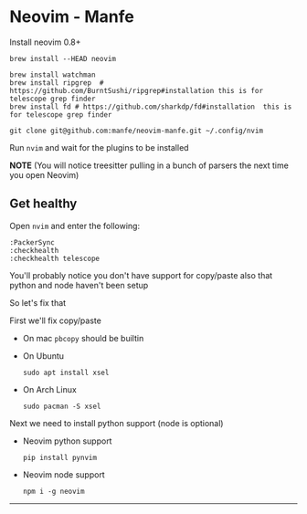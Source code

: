 # Neovim - Manfe

Install neovim 0.8+

```
brew install --HEAD neovim
```

```
brew install watchman
brew install ripgrep  # https://github.com/BurntSushi/ripgrep#installation this is for telescope grep finder
brew install fd # https://github.com/sharkdp/fd#installation  this is for telescope grep finder
```

```
git clone git@github.com:manfe/neovim-manfe.git ~/.config/nvim
```

Run `nvim` and wait for the plugins to be installed 

**NOTE** (You will notice treesitter pulling in a bunch of parsers the next time you open Neovim) 

## Get healthy

Open `nvim` and enter the following:

```
:PackerSync
:checkhealth
:checkhealth telescope
```


You'll probably notice you don't have support for copy/paste also that python and node haven't been setup

So let's fix that

First we'll fix copy/paste

- On mac `pbcopy` should be builtin

- On Ubuntu

  ```
  sudo apt install xsel
  ```

- On Arch Linux

  ```
  sudo pacman -S xsel
  ```

Next we need to install python support (node is optional)

- Neovim python support

  ```
  pip install pynvim
  ```

- Neovim node support

  ```
  npm i -g neovim
  ```
---
